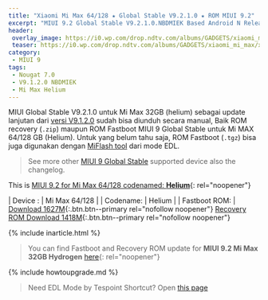 ```yaml
---
title: "Xiaomi Mi Max 64/128 ★ Global Stable V9.2.1.0 ★ ROM MIUI 9.2"
excerpt: "MIUI 9.2 Global Stable V9.2.1.0.NBDMIEK Based Android N Released for Xiaomi Mi Max 64/128 (hydrogen)!"
header:
 overlay_image: https://i0.wp.com/drop.ndtv.com/albums/GADGETS/xiaomi_mi_max/xiaomi_mi_max_port_ndtv.jpg?resize=800,400
 teaser: https://i0.wp.com/drop.ndtv.com/albums/GADGETS/xiaomi_mi_max/xiaomi_mi_max_port_ndtv.jpg?resize=300,150
category:
 - MIUI 9
tags:
 - Nougat 7.0
 - V9.1.2.0 NBDMIEK
 - Mi Max Helium
---
```

MIUI Global Stable V9.2.1.0 untuk Mi Max 32GB (helium) sebagai update lanjutan dari [versi V9.1.2.0](/global-stable-miui-9-mi-max-hydrogen-fastboot-recovery) sudah bisa diunduh secara manual, Baik ROM recovery (`.zip`) maupun ROM Fastboot MIUI 9 Global Stable untuk Mi MAX 64/128 GB (Helium). Untuk yang belum tahu saja, ROM Fastboot (`.tgz`) bisa juga digunakan dengan [MiFlash tool](https://miflashtool.knoacc.org/) dari mode EDL.

> See more other [MIUI 9 Global Stable](https://mi.knoacc.org/update-rom-miui-92-global-stable-full-changelog) supported device also the changelog.

This is [MIUI 9.2 for Mi Max 64/128 codenamed: **Helium**](https://mi.knoacc.org/global-stable-miui-92-mi-max-helium-fastboot-recovery){: rel="noopener"}

| Device : | Mi Max 64/128 |
| Codename: | Helium |
| Fastboot ROM: | [Download 1627M](/bigota?type=helium_global_images&ver=V9.2.1.0.NBDMIEK&size=1627M&name=20171219.0000.00_7.0_global_18678acae5.tgz){:.btn.btn--primary rel="nofollow noopener"}
[Recovery ROM Download 1418M](/bigota?type=miui_MIMAX652Global&ver=V9.2.1.0.NBDMIEK&size=1418M&name=_89f4a2cce2_7.0.zip){:.btn.btn--primary rel="nofollow noopener"}

{% include inarticle.html %}

> You can find Fastboot and Recovery ROM update for **MIUI 9.2 Mi Max 32GB Hydrogen** [here](https://mi.knoacc.org/global-stable-miui-92-mi-max-hydrogen-fastboot-recovery){: rel="noopener"}

{% include howtoupgrade.md %}

> Need EDL Mode by Tespoint Shortcut? Open [this page](/testpoint)
